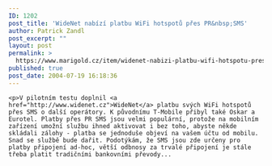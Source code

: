 ```yaml
---
ID: 1202
post_title: 'WideNet nabízí platbu WiFi hotspotů přes PR&nbsp;SMS'
author: Patrick Zandl
post_excerpt: ""
layout: post
permalink: >
  https://www.marigold.cz/item/widenet-nabizi-platbu-wifi-hotspotu-pres-pr-sms
published: true
post_date: 2004-07-19 16:18:36
---
```

	<p>V pilotním testu doplnil <a href="http://www.widenet.cz">WideNet</a> platbu svých WiFi hotspotů přes SMS o další operátory. K původnímu T-Mobile přibyl také Oskar a Eurotel. Platby přes PR SMS jsou velmi populární, protože na mobilním zařízení umožní službu ihned aktivovat i bez toho, abyste někde skládali zálohy - platba se jednoduše objeví na vašem účtu od mobilu. Snad se službě bude dařit. Podotýkám, že SMS jsou zde určeny pro platby připojení ad-hoc, větší odbnosy za trvalé připojení je stále třeba platit tradičními bankovními převody...
</p>